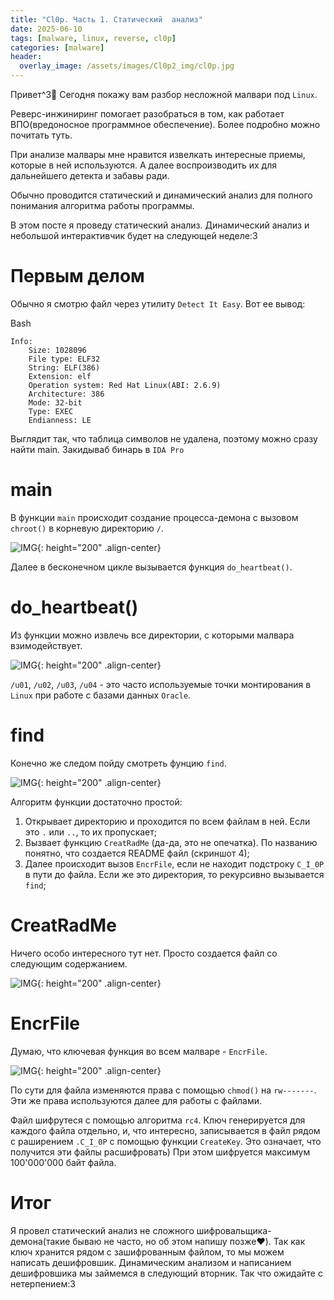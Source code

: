 ```yaml
---
title: "Cl0p. Часть 1. Cтатический  анализ"
date: 2025-06-10
tags: [malware, linux, reverse, cl0p]
categories: [malware]
header:
  overlay_image: /assets/images/Cl0p2_img/cl0p.jpg
---
```


Привет^3🦠 Сегодня покажу вам разбор несложной малвари под `Linux`.

Реверс-инжиниринг помогает разобраться в том, как работает ВПО(вредоносное программное обеспечение). Более подробно можно почитать туть.

При анализе малвары мне нравится извелкать интересные приемы, которые в ней используются. А далее воспроизводить их для дальнейшего детекта и забавы ради.

Обычно проводится статический и динамический анализ для полного понимания алгоритма работы программы.

В этом посте я проведу статический анализ. Динамический анализ и небольшой интерактивчик будет на следующей неделе:3

# Первым делом

Обычно я смотрю файл через утилиту `Detect It Easy`. Вот ее вывод:

Bash

```
Info: 
    Size: 1028096
    File type: ELF32
    String: ELF(386)
    Extension: elf
    Operation system: Red Hat Linux(ABI: 2.6.9)
    Architecture: 386
    Mode: 32-bit
    Type: EXEC
    Endianness: LE
```

Выглядит так, что таблица символов не удалена, поэтому можно сразу найти main. Закидываб бинарь в `IDA Pro`

# main

В функции `main` происходит создание процесса-демона с вызовом `chroot()` в корневую директорию `/`. 

![IMG](/assets/images/IMG_malware/IMG_Cl0p1/1.jpg){: height="200" .align-center}

Далее в бесконечном цикле вызывается функция `do_heartbeat()`.

# do_heartbeat()

Из функции можно извлечь все директории, с которыми малвара взимодействует. 

![IMG](/assets/images/IMG_malware/IMG_Cl0p1/2.jpg){: height="200" .align-center}

`/u01`, `/u02`, `/u03`, `/u04`  - это часто используемые точки монтирования в `Linux` при работе с базами данных `Oracle`.

# find

Конечно же следом пойду смотреть фунцию `find`. 

![IMG](/assets/images/IMG_malware/IMG_Cl0p1/3.jpg){: height="200" .align-center}

Алгоритм функции достаточно простой: 
  1. Открывает директорию и проходится по всем файлам в ней. Если это `.` или `..`, то их пропускает;
  2. Вызвает функцию `CreatRadMe` (да-да, это не опечатка). По названию понятно, что создается README файл (скриншот 4);
  3. Далее происходит вызов `EncrFile`, если не находит подстроку `C_I_0P` в пути до файла. Если же это директория, то рекурсивно вызывается `find`;

# CreatRadMe

Ничего особо интересного тут нет. Просто создается файл со следующим содержанием. 

![IMG](/assets/images/IMG_malware/IMG_Cl0p1/4.jpg){: height="200" .align-center}

# EncrFile

Думаю, что ключевая функция во всем малваре - `EncrFile`. 

![IMG](/assets/images/IMG_malware/IMG_Cl0p1/5.jpg){: height="200" .align-center}

По сути для файла изменяются права с помощью `chmod()` на `rw-------`. Эти же права используются далее для работы с файлами. 

Файл шифрутеся с помощью алгоритма `rc4`. Ключ генерируется для каждого файла отдельно, и, что интересно, записывается в файл рядом с раширением `.C_I_0P` с помощью функции `CreateKey`. Это означает, что получится эти файлы расшифровать) При этом шифруется максимум 100'000'000 байт файла.

# Итог

Я провел статический анализ не сложного шифровальщика-демона(такие бываю не часто, но об этом напишу позже❤️). Так как ключ хранится рядом с зашифрованным файлом, то мы можем написать дешифровшик. Динамическим анализом и написанием дешифровшика мы займемся в следующий вторник. Так что ожидайте с нетерпением:3

